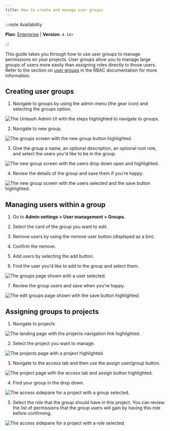 ```yaml
---
title: How to create and manage user groups
---
```


:::note Availability

**Plan**: [Enterprise](https://www.getunleash.io/pricing) | **Version**: `4.14+`

:::

This guide takes you through how to use user groups to manage permissions on your projects. User groups allow you to manage large groups of users more easily than assigning roles directly to those users. Refer to the section on [user groups](../reference/rbac.md#user-groups) in the RBAC documentation for more information.

## Creating user groups

1. Navigate to groups by using the admin menu (the gear icon) and selecting the groups option.

![The Unleash Admin UI with the steps highlighted to navigate to groups.](/img/create-ug-step-1.png)

2. Navigate to new group.

![The groups screen with the new group button highlighted.](/img/create-ug-step-2.png)

3. Give the group a name, an optional description, an optional root role, and select the users you'd like to be in the group.

![The new group screen with the users drop down open and highlighted.](/img/create-ug-step-3.png)

4. Review the details of the group and save them if you're happy.

![The new group screen with the users selected and the save button highlighted.](/img/create-ug-step-4.png)

## Managing users within a group

1. Go to **Admin settings > User management > Groups.**

2. Select the card of the group you want to edit.

3. Remove users by using the remove user button (displayed as a bin).

4. Confirm the remove.

5. Add users by selecting the add button.

6. Find the user you'd like to add to the group and select them.

![The groups page shown with a user selected.](/img/add-user-to-group-step-2.png)

7. Review the group users and save when you're happy.

![The edit groups page shown with the save button highlighted.](/img/add-user-to-group-step-3.png)

## Assigning groups to projects

1. Navigate to projects

![The landing page with the projects navigation link highlighted.](/img/add-group-to-project-step-1.png)

2. Select the project you want to manage.

![The projects page with a project highlighted.](/img/add-group-to-project-step-2.png)

3. Navigate to the access tab and then use the assign user/group button.

![The project page with the access tab and assign button highlighted.](/img/add-group-to-project-step-3.png)

4. Find your group in the drop down.

![The access sidepane for a project with a group selected.](/img/add-group-to-project-step-4.png)

5. Select the role that the group should have in this project. You can review the list of permissions that the group users will gain by having this role before confirming.

![The access sidepane for a project with a role selected.](/img/add-group-to-project-step-5.png)

